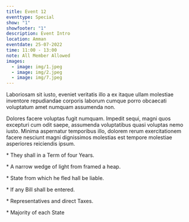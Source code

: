 ```yaml
---
title: Event 12
eventtype: Special
show: "1"
showfooter: "1"
description: Event Intro
location: Amman
eventdate: 25-07-2022
time: 11:00 - 13:00
note: All Member Allowed
images:
  - image: img/1.jpeg
  - image: img/2.jpeg
  - image: img/7.jpeg
---
```

<!--StartFragment-->

Laboriosam sit iusto, eveniet veritatis illo a ex itaque ullam molestiae inventore repudiandae corporis laborum cumque porro obcaecati voluptatum amet numquam assumenda non.



Dolores facere voluptas fugit numquam. Impedit sequi, magni quos excepturi cum odit saepe, assumenda voluptatibus quasi voluptas nemo iusto. Minima aspernatur temporibus illo, dolorem rerum exercitationem facere nesciunt magni dignissimos molestias est tempore molestiae asperiores reiciendis ipsum.



\* They shall in a Term of four Years.

\* A narrow wedge of light from framed a heap.

\* State from which he fled hall be liable.

\* If any Bill shall be entered.

\* Representatives and direct Taxes.

\* Majority of each State

<!--EndFragment-->